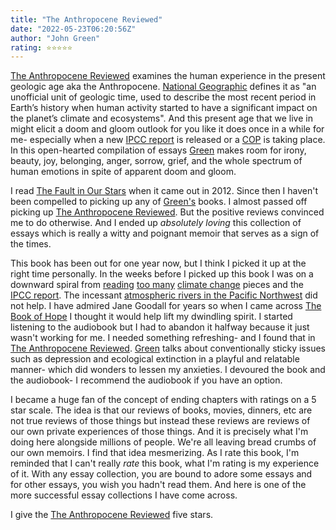 ```yaml
---
title: "The Anthropocene Reviewed"
date: "2022-05-23T06:20:56Z"
author: "John Green"
rating: ⭐⭐⭐⭐⭐
---
```


<style>

</style>

<a href="https://www.johngreenbooks.com/the-anthropocene-reviewed-book">The Anthropocene Reviewed</a> examines the human experience in the present geologic age aka the Anthropocene. <a href="https://education.nationalgeographic.org/resource/anthropocene">National Geographic</a> defines it as "an unofficial unit of geologic time, used to describe the most recent period in Earth’s history when human activity started to have a significant impact on the planet’s climate and ecosystems". And this present age that we live in might elicit a doom and gloom outlook for you like it does once in a while for me- especially when a new <a href="https://www.ipcc.ch/report/ar6/wg2/">IPCC report</a> is released or a <a href="https://en.wikipedia.org/wiki/United_Nations_Climate_Change_conference">COP</a> is taking place. In this open-hearted compilation of essays <a href="https://www.johngreenbooks.com/">Green</a> makes room for irony, beauty, joy, belonging, anger, sorrow, grief, and the whole spectrum of human emotions in spite of apparent doom and gloom. 

I read <a href="https://www.johngreenbooks.com/the-fault-in-our-stars">The Fault in Our Stars</a> when it came out in 2012. Since then I haven't been compelled to picking up any of <a href="https://www.johngreenbooks.com/">Green's</a> books. I almost passed off picking up <a href="https://www.johngreenbooks.com/the-anthropocene-reviewed-book">The Anthropocene Reviewed</a>. But the positive reviews convinced me to do otherwise. And I ended up <i>absolutely loving</i> this collection of essays which is really a witty and poignant memoir that serves as a sign of the times.

This book has been out for one year now, but I think I picked it up at the right time personally. In the weeks before I picked up this book I was on a downward spiral from <a href="https://www.vice.com/en/article/pa9vg8/climate-change-edgelords-are-the-new-climate-change-deniers">reading</a> <a href="https://www.vice.com/en/article/vbwpdb/the-climate-change-paper-so-depressing-its-sending-people-to-therapy">too many</a> <a href="https://www.vice.com/en/article/j5w374/climate-despair-is-making-people-give-up-on-life">climate change</a> pieces and the <a href="https://www.ipcc.ch/report/ar6/wg2/">IPCC report</a>. The incessant <a href="https://www.nytimes.com/2022/02/27/us/atmospheric-river-pacific-northwest.html">atmospheric rivers in the Pacific Northwest</a> did not help. I have admired Jane Goodall for years so when I came across <a href="https://www.goodreads.com/book/show/56268863-the-book-of-hope?ac=1&from_search=true&qid=jQdUsGfEd1&rank=1">The Book of Hope</a> I thought it would help lift my dwindling spirit. I started listening to the audiobook but I had to abandon it halfway because it just wasn't working for me. I needed something refreshing- and I found that in <a href="https://www.johngreenbooks.com/the-anthropocene-reviewed-book">The Anthropocene Reviewed</a>. <a href="https://www.johngreenbooks.com/">Green</a> talks about conventionally sticky issues such as depression and ecological extinction in a playful and relatable manner- which did wonders to lessen my anxieties. I devoured the book and the audiobook- I recommend the audiobook if you have an option. 

I became a huge fan of the concept of ending chapters with ratings on a 5 star scale. The idea is that our reviews of books, movies, dinners, etc are not true reviews of those things but instead these reviews are reviews of our own private experiences of those things. And it is precisely what I'm doing here alongside millions of people. We're all leaving bread crumbs of our own memoirs. I find that idea mesmerizing. As I rate this book, I'm reminded that I can't really <i>rate</i> this book, what I'm rating is my experience of it. With any essay collection, you are bound to adore some essays and for other essays, you wish you hadn't read them. And here is one of the more successful essay collections I have come across. 

I give the <a href="https://www.johngreenbooks.com/the-anthropocene-reviewed-book">The Anthropocene Reviewed</a> five stars.






